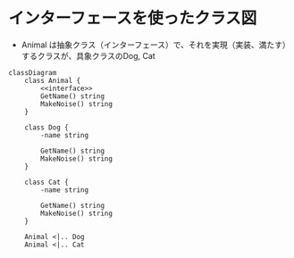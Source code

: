 # インターフェースを使ったクラス図

- Animal は抽象クラス（インターフェース）で、それを実現（実装、満たす）するクラスが、具象クラスのDog, Cat

```mermaid
classDiagram
    class Animal {
        <<interface>>
        GetName() string
        MakeNoise() string
    }

    class Dog {
        -name string

        GetName() string
        MakeNoise() string
    }

    class Cat {
        -name string

        GetName() string
        MakeNoise() string
    }

    Animal <|.. Dog
    Animal <|.. Cat
```